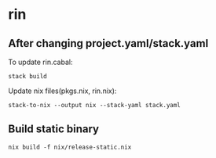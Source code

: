 # rin

## After changing project.yaml/stack.yaml

To update rin.cabal:

    stack build

Update nix files(pkgs.nix, rin.nix):

    stack-to-nix --output nix --stack-yaml stack.yaml

## Build static binary

    nix build -f nix/release-static.nix
